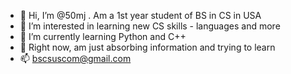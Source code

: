 - 👋 Hi, I’m @50mj . Am a 1st year student of BS in CS in USA
- 👀 I’m interested in learning new CS skills - languages and more
- 🌱 I’m currently learning Python and C++
- 💞️ Right now, am just absorbing information and trying to learn
- 📫 bscsuscom@gmail.com

<!---
50mj/50mj is a ✨ special ✨ repository because its `README.md` (this file) appears on your GitHub profile.
You can click the Preview link to take a look at your changes.
--->
